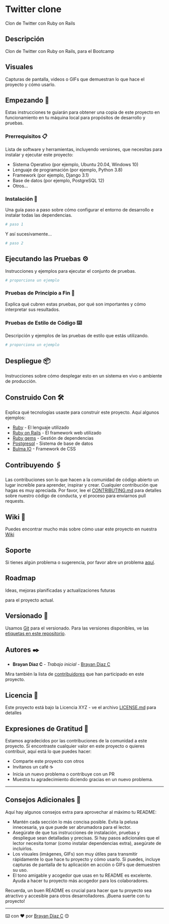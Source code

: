 # Twitter clone

Clon de Twitter con Ruby on Rails

## Descripción

Clon de Twitter con Ruby on Rails, para el Bootcamp

## Visuales

Capturas de pantalla, videos o GIFs que demuestran lo que hace el proyecto y cómo usarlo.

## Empezando 🚀

Estas instrucciones te guiarán para obtener una copia de este proyecto en funcionamiento en tu máquina local para propósitos de desarrollo y pruebas.

### Prerrequisitos 📋

Lista de software y herramientas, incluyendo versiones, que necesitas para instalar y ejecutar este proyecto:

- Sistema Operativo (por ejemplo, Ubuntu 20.04, Windows 10)
- Lenguaje de programación (por ejemplo, Python 3.8)
- Framework (por ejemplo, Django 3.1)
- Base de datos (por ejemplo, PostgreSQL 12)
- Otros...

### Instalación 🔧

Una guía paso a paso sobre cómo configurar el entorno de desarrollo e instalar todas las dependencias.

```bash
# paso 1
```

Y así sucesivamente...

```bash
# paso 2
```

## Ejecutando las Pruebas ⚙️

Instrucciones y ejemplos para ejecutar el conjunto de pruebas.

```bash
# proporciona un ejemplo
```

### Pruebas de Principio a Fin 🔩

Explica qué cubren estas pruebas, por qué son importantes y cómo interpretar sus resultados.

### Pruebas de Estilo de Código ⌨️

Descripción y ejemplos de las pruebas de estilo que estás utilizando.

```bash
# proporciona un ejemplo
```

## Despliegue 📦

Instrucciones sobre cómo desplegar esto en un sistema en vivo o ambiente de producción.

## Construido Con 🛠️

Explica qué tecnologías usaste para construir este proyecto. Aquí algunos ejemplos:

- [Ruby](https://www.ruby-lang.org/es/) - El lenguaje utilizado
- [Ruby on Rails](https://rubyonrails.org) - El framework web utilizado
- [Ruby gems](https://rubygems.org) - Gestión de dependencias
- [Postgresql](https://www.postgresql.org) - Sistema de base de datos
- [Bulma IO](https://bulma.io) - Framework de CSS

## Contribuyendo 🖇️

Las contribuciones son lo que hacen a la comunidad de código abierto un lugar increíble para aprender, inspirar y crear. Cualquier contribución que hagas es muy apreciada. Por favor, lee el [CONTRIBUTING.md](https://gist.github.com/brayandiazc/xxxxxx) para detalles sobre nuestro código de conducta, y el proceso para enviarnos pull requests.

## Wiki 📖

Puedes encontrar mucho más sobre cómo usar este proyecto en nuestra [Wiki](https://github.com/your/project/wiki)

## Soporte

Si tienes algún problema o sugerencia, por favor abre un problema [aquí](https://github.com/your/project/issues).

## Roadmap

Ideas, mejoras planificadas y actualizaciones futuras

para el proyecto actual.

## Versionado 📌

Usamos [Git](https://git-scm.com) para el versionado. Para las versiones disponibles, ve las [etiquetas en este repositorio](https://github.com/your/project/tags).

## Autores ✒️

- **Brayan Diaz C** - _Trabajo inicial_ - [Brayan Diaz C](https://github.com/brayandiazc)

Mira también la lista de [contribuidores](https://github.com/your/project/contributors) que han participado en este proyecto.

## Licencia 📄

Este proyecto está bajo la Licencia XYZ - ve el archivo [LICENSE.md](LICENSE.md) para detalles

## Expresiones de Gratitud 🎁

Estamos agradecidos por las contribuciones de la comunidad a este proyecto. Si encontraste cualquier valor en este proyecto o quieres contribuir, aquí está lo que puedes hacer:

- Comparte este proyecto con otros
- Invítanos un café ☕
- Inicia un nuevo problema o contribuye con un PR
- Muestra tu agradecimiento diciendo gracias en un nuevo problema.

---

## Consejos Adicionales 📝

Aquí hay algunos consejos extra para aprovechar al máximo tu README:

- Mantén cada sección lo más concisa posible. Evita la pelusa innecesaria, ya que puede ser abrumadora para el lector.
- Asegúrate de que tus instrucciones de instalación, pruebas y despliegue sean detalladas y precisas. Si hay pasos adicionales que el lector necesita tomar (como instalar dependencias extra), asegúrate de incluirlos.
- Los visuales (imágenes, GIFs) son muy útiles para transmitir rápidamente lo que hace tu proyecto y cómo usarlo. Si puedes, incluye capturas de pantalla de tu aplicación en acción o GIFs que demuestren su uso.
- El tono amigable y acogedor que usas en tu README es excelente. Ayuda a hacer tu proyecto más acogedor para los colaboradores.

Recuerda, un buen README es crucial para hacer que tu proyecto sea atractivo y accesible para otros desarrolladores. ¡Buena suerte con tu proyecto!

---

⌨️ con ❤️ por [Brayan Diaz C](https://github.com/brayandiazc) 😊

